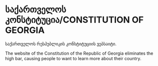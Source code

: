 # საქართველოს კონსტიტუცია/CONSTITUTION OF GEORGIA

საქართველოს რესპუბლიკის კონსტიტუციის ვებსაიტი.

The website of the Constitution of the Republic of Georgia eliminates the high bar, causing people to want to learn more about their country.
